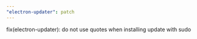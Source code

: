 ```yaml
---
"electron-updater": patch
---
```


fix(electron-updater): do not use quotes when installing update with sudo
